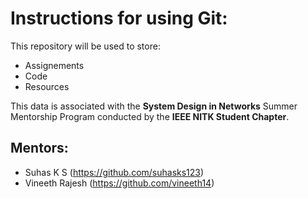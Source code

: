 # Instructions for using Git:

This repository will be used to store:
- Assignements
- Code
- Resources

This data is associated with the **System Design in Networks** Summer Mentorship Program conducted by the **IEEE NITK Student Chapter**.

## Mentors:
- Suhas K S (https://github.com/suhasks123)
- Vineeth Rajesh (https://github.com/vineeth14)
